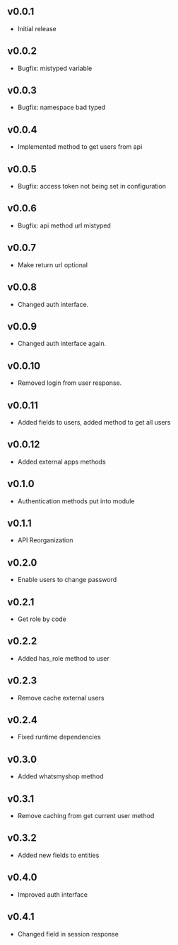 ## v0.0.1

* Initial release

## v0.0.2

* Bugfix: mistyped variable

## v0.0.3

* Bugfix: namespace bad typed

## v0.0.4

* Implemented method to get users from api

## v0.0.5

* Bugfix: access token not being set in configuration

## v0.0.6

* Bugfix: api method url mistyped

## v0.0.7

* Make return url optional

## v0.0.8

* Changed auth interface.

## v0.0.9

* Changed auth interface again.

## v0.0.10

* Removed login from user response.

## v0.0.11

* Added fields to users, added method to get all users

## v0.0.12

* Added external apps methods

## v0.1.0

* Authentication methods put into module

## v0.1.1

* API Reorganization

## v0.2.0

* Enable users to change password

## v0.2.1

* Get role by code

## v0.2.2

* Added has_role method to user

## v0.2.3

* Remove cache external users

## v0.2.4

* Fixed runtime dependencies

## v0.3.0

* Added whatsmyshop method

## v0.3.1

* Remove caching from get current user method

## v0.3.2

* Added new fields to entities

## v0.4.0

* Improved auth interface

## v0.4.1

* Changed field in session response

